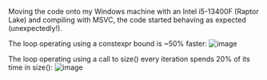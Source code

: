 Moving the code onto my Windows machine with an Intel i5-13400F (Raptor Lake) and compiling with MSVC, the code started behaving as expected (unexpectedly!).

The loop operating using a constexpr bound is ~50% faster:
![image](https://github.com/user-attachments/assets/5f28c0f4-5c50-42e7-b163-c70cdda99653)

The loop operating using a call to size() every iteration spends 20% of its time in size():
![image](https://github.com/user-attachments/assets/2afd470f-5710-40c7-9321-b2a88ac12d7a)
